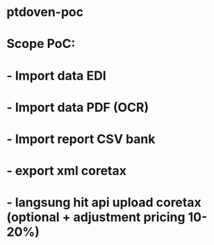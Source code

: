 # ptdoven-poc

# Scope PoC:
# - Import data EDI
# - Import data PDF (OCR)
# - Import report CSV bank
# - export xml coretax
# - langsung hit api upload coretax (optional + adjustment pricing 10-20%)